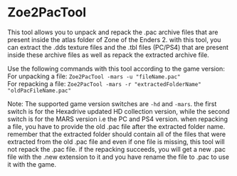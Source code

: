# Zoe2PacTool

This tool allows you to unpack and repack the .pac archive files that are present inside the atlas folder of Zone of the Enders 2. 
with this tool, you can extract the .dds texture files and the .tbl files (PC/PS4) that are present inside these archive files as well as repack the extracted
archive file. 

Use the following commands with this tool according to the game version: 
<br>For unpacking a file: ```Zoe2PacTool -mars -u "fileName.pac"```
<br>For repacking a file: ```Zoe2PacTool -mars -r "extractedFolderName" "oldPacFileName.pac"```

Note: The supported game version switches are ```-hd``` and ```-mars```. the first switch is for the Hexadrive updated HD collection version, while the second
switch is for the MARS version i.e the PC and PS4 version. when repacking a file, you have to provide the old .pac file after the extracted folder 
name. remember that the extracted folder should contain all of the files that were extracted from the old .pac file and even if one file is missing, this tool 
will not repack the .pac file. if the repacking succeeds, you will get a new .pac file with the .new extension to it and you have rename the file to .pac to 
use it with the game.

